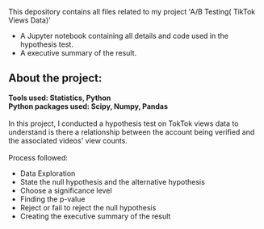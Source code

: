 This depository contains all files related to my project 'A/B Testing( TikTok Views Data)'
* A Jupyter notebook containing all details and code used in the hypothesis test.
* A executive summary of the result.
## About the project:
**Tools used: Statistics, Python**<br>
**Python packages used: Scipy, Numpy, Pandas**
<br><br>
In this project, I conducted a hypothesis test on TokTok views data to understand is there a relationship between the account being verified and the associated videos' view counts.<br><br>
Process followed:
* Data Exploration
* State the null hypothesis and the alternative hypothesis
* Choose a significance level
* Finding the p-value
* Reject or fail to reject the null hypothesis
* Creating the executive summary of the result
